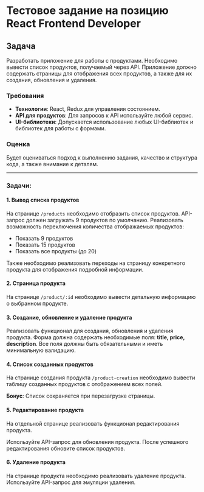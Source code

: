 # Тестовое задание на позицию React Frontend Developer

## Задача

Разработать приложение для работы с продуктами. Необходимо вывести список продуктов, получаемый через API. Приложение должно содержать страницы для отображения всех продуктов, а также для их создания, обновления и удаления.

### Требования

- **Технологии**: React, Redux для управления состоянием.
- **API для продуктов**: Для запросов к API используйте любой сервис.
- **UI-библиотеки**: Допускается использование любых UI-библиотек и библиотек для работы с формами.

### Оценка

Будет оцениваться подход к выполнению задания, качество и структура кода, а также внимание к деталям.

___

### Задачи:

#### 1. **Вывод списка продуктов**

На странице `/products` необходимо отобразить список продуктов. API-запрос должен загружать 9 продуктов по умолчанию. Реализовать возможность переключения количества отображаемых продуктов:

- Показать 9 продуктов
- Показать 15 продуктов
- Показать все продукты (до 20)

Также необходимо реализовать переходы на страницу конкретного продукта для отображения подробной информации.

#### 2. **Страница продукта**

На странице `/product/:id` необходимо вывести детальную информацию о выбранном продукте.

#### 3. **Создание, обновление и удаление продукта**

Реализовать функционал для создания, обновления и удаления продукта. Форма должна содержать необходимые поля: **title, price, description**. Все поля должны быть обязательными и иметь минимальную валидацию.

#### 4. **Список созданных продуктов**

На странице создания продукта `/product-creation` необходимо вывести таблицу созданных продуктов с отображением всех полей.

**Бонус**: Список сохраняется при перезагрузке страницы.

#### 5. **Редактирование продукта**

На отдельной странице реализовать функционал редактирования продукта.

Используйте API-запрос для обновления продукта. После успешного редактирования обновите список продуктов.

#### 6. **Удаление продукта**

На странице продукта необходимо реализовать удаление продукта. Используйте API-запрос для эмуляции удаления.
